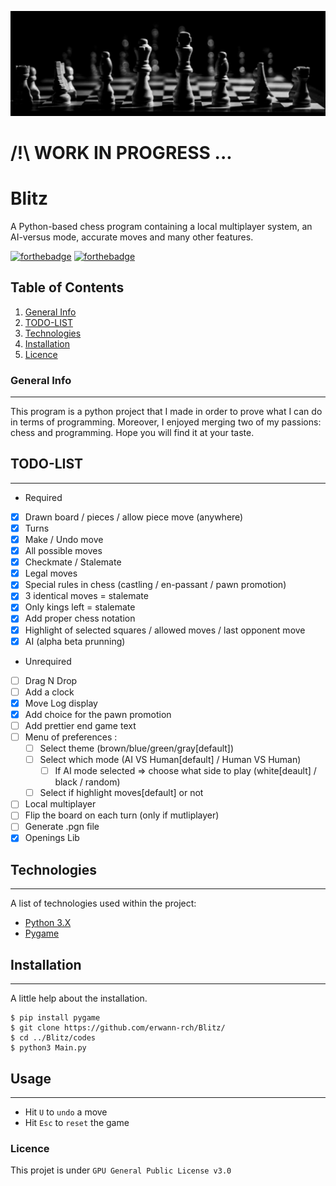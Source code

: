 ![Banner](https://github.com/erwann-rch/Blitz/blob/main/banner.jpg)

# /!\ WORK IN PROGRESS ...

# Blitz

A Python-based chess program containing a local multiplayer system, an AI-versus mode, accurate moves and many other features.

[![forthebadge](http://forthebadge.com/images/badges/built-with-love.svg)](http://forthebadge.com)  [![forthebadge](http://forthebadge.com/images/badges/powered-by-electricity.svg)](http://forthebadge.com)

## Table of Contents

1. [General Info](#general-info)
2. [TODO-LIST](#todo-list)
3. [Technologies](#technologies)
4. [Installation](#installation)
5. [Licence](#licence)

### General Info
***
This program is a python project that I made in order to prove what I can do in terms of programming.
Moreover, I enjoyed merging two of my passions: chess and programming. Hope you will find it at your taste.

## TODO-LIST 
***

* Required
- [x] Drawn board / pieces / allow piece move (anywhere)
- [x] Turns
- [x] Make / Undo move
- [x] All possible moves
- [x] Checkmate / Stalemate
- [x] Legal moves
- [x] Special rules in chess (castling / en-passant / pawn promotion)
- [x] 3 identical moves = stalemate
- [x] Only kings left = stalemate
- [x] Add proper chess notation
- [x] Highlight of selected squares / allowed moves / last opponent move
- [x] AI (alpha beta prunning)

* Unrequired
- [ ] Drag N Drop 
- [ ] Add a clock
- [x] Move Log display
- [x] Add choice for the pawn promotion
- [ ] Add prettier end game text
- [ ] Menu of preferences :
  - [ ] Select theme (brown/blue/green/gray[default])
  - [ ] Select which mode (AI VS Human[default] / Human VS Human)
    - [ ] If AI mode selected => choose what side to play (white[deault] / black / random)
  - [ ] Select if highlight moves[default] or not
- [ ] Local multiplayer 
- [ ] Flip the board on each turn (only if mutliplayer)
- [ ] Generate .pgn file
- [x] Openings Lib

## Technologies
***
A list of technologies used within the project:
* [Python 3.X](https://www.python.org) 
* [Pygame](https://www.pygame.org/docs/)

## Installation
***
A little help about the installation. 
```
$ pip install pygame
$ git clone https://github.com/erwann-rch/Blitz/
$ cd ../Blitz/codes
$ python3 Main.py
```

## Usage
***
- Hit ```U``` to ```undo``` a move
- Hit ```Esc``` to ```reset``` the game

### Licence

This projet is under ```GPU General Public License v3.0```
